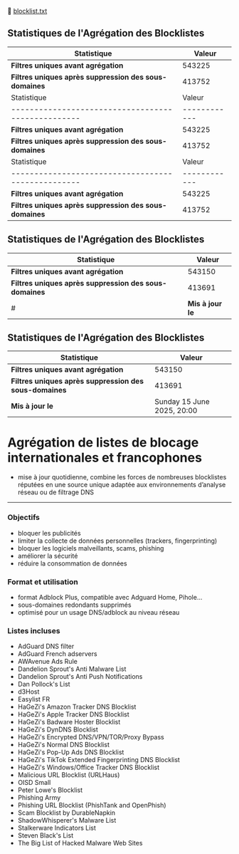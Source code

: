 🔗 [blocklist.txt](https://raw.githubusercontent.com/PbDNS/Blocklists/refs/heads/main/blocklist.txt)


## Statistiques de l'Agrégation des Blocklistes

| Statistique                                      | Valeur     |
|--------------------------------------------------|------------|
| **Filtres uniques avant agrégation**            | 543225 |
| **Filtres uniques après suppression des sous-domaines** | 413752 |
| Statistique                                      | Valeur     |
|--------------------------------------------------|------------|
| **Filtres uniques avant agrégation**            | 543225 |
| **Filtres uniques après suppression des sous-domaines** | 413752 |
| Statistique                                      | Valeur     |
|--------------------------------------------------|------------|
| **Filtres uniques avant agrégation**            | 543225 |
| **Filtres uniques après suppression des sous-domaines** | 413752 |



## Statistiques de l'Agrégation des Blocklistes

| Statistique                                      | Valeur     |
|--------------------------------------------------|------------|
| **Filtres uniques avant agrégation**            | 543150 |
| **Filtres uniques après suppression des sous-domaines** | 413691 |
# | **Mis à jour le**                                | Sunday 15 June 2025, 20:07 |
    


## Statistiques de l'Agrégation des Blocklistes

| Statistique                                      | Valeur     |
|--------------------------------------------------|------------|
| **Filtres uniques avant agrégation**            | 543150 |
| **Filtres uniques après suppression des sous-domaines** | 413691 |
| **Mis à jour le**                                | Sunday 15 June 2025, 20:00 |
    

# Agrégation de listes de blocage internationales et francophones
- mise à jour quotidienne, combine les forces de nombreuses blocklistes réputées en une source unique adaptée aux environnements d’analyse réseau ou de filtrage DNS

---

### Objectifs

- bloquer les publicités
- limiter la collecte de données personnelles (trackers, fingerprinting)
- bloquer les logiciels malveillants, scams, phishing
- améliorer la sécurité
- réduire la consommation de données

### Format et utilisation

- format Adblock Plus, compatible avec Adguard Home, Pihole...
- sous-domaines redondants supprimés
- optimisé pour un usage DNS/adblock au niveau réseau

### Listes incluses

- AdGuard DNS filter
- AdGuard French adservers
- AWAvenue Ads Rule
- Dandelion Sprout's Anti Malware List
- Dandelion Sprout's Anti Push Notifications
- Dan Pollock's List
- d3Host
- Easylist FR
- HaGeZi's Amazon Tracker DNS Blocklist
- HaGeZi's Apple Tracker DNS Blocklist
- HaGeZi's Badware Hoster Blocklist
- HaGeZi's DynDNS Blocklist
- HaGeZi's Encrypted DNS/VPN/TOR/Proxy Bypass
- HaGeZi's Normal DNS Blocklist
- HaGeZi's Pop-Up Ads DNS Blocklist
- HaGeZi's TikTok Extended Fingerprinting DNS Blocklist
- HaGeZi's Windows/Office Tracker DNS Blocklist
- Malicious URL Blocklist (URLHaus)
- OISD Small
- Peter Lowe's Blocklist
- Phishing Army
- Phishing URL Blocklist (PhishTank and OpenPhish)
- Scam Blocklist by DurableNapkin
- ShadowWhisperer's Malware List
- Stalkerware Indicators List
- Steven Black's List
- The Big List of Hacked Malware Web Sites
&nbsp;
